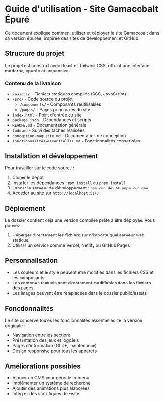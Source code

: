 # Guide d'utilisation - Site Gamacobalt Épuré

Ce document explique comment utiliser et déployer le site Gamacobalt dans sa version épurée, inspirée des sites de développement et GitHub.

## Structure du projet

Le projet est construit avec React et Tailwind CSS, offrant une interface moderne, épurée et responsive.

### Contenu de la livraison

- `/assets/` - Fichiers statiques compilés (CSS, JavaScript)
- `/src/` - Code source du projet
  - `/components/` - Composants réutilisables
  - `/pages/` - Pages principales du site
- `index.html` - Point d'entrée du site
- `package.json` - Dépendances et scripts
- `README.md` - Documentation générale
- `todo.md` - Suivi des tâches réalisées
- `conception-maquette.md` - Documentation de conception
- `fonctionnalites-essentielles.md` - Fonctionnalités conservées

## Installation et développement

Pour travailler sur le code source :

1. Cloner le dépôt
2. Installer les dépendances : `npm install` ou `pnpm install`
3. Lancer le serveur de développement : `npm run dev` ou `pnpm run dev`
4. Accéder au site sur `http://localhost:5173`

## Déploiement

Le dossier contient déjà une version compilée prête à être déployée. Vous pouvez :

1. Héberger directement les fichiers sur n'importe quel serveur web statique
2. Utiliser un service comme Vercel, Netlify ou GitHub Pages

## Personnalisation

- Les couleurs et le style peuvent être modifiés dans les fichiers CSS et les composants
- Les contenus textuels sont directement modifiables dans les fichiers des pages
- Les images peuvent être remplacées dans le dossier public/assets

## Fonctionnalités

Le site conserve toutes les fonctionnalités essentielles de la version originale :
- Navigation entre les sections
- Présentation des jeux et logiciels
- Pages d'information (GLDF, maintenance)
- Design responsive pour tous les appareils

## Améliorations possibles

- Ajouter un CMS pour gérer le contenu
- Implémenter un système de recherche
- Ajouter des animations plus élaborées
- Intégrer des statistiques de visite
